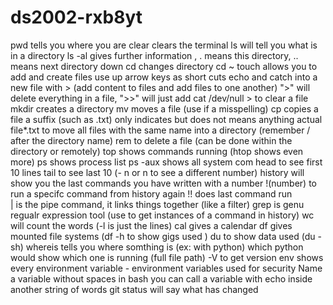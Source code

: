 # ds2002-rxb8yt
pwd tells you where you are 
clear clears the terminal
ls will tell you what is in a directory
ls -al gives further information , . means this directory, .. means next directory down 
cd changes directory 
cd ~ 
touch allows you to add and create files
use up arrow keys as short cuts
echo and catch into a new file with > (add content to files and add files to one another) 
">" will delete everything in a file, ">>" will just add
cat /dev/null > to clear a file 
mkdir creates a directory 
mv moves a file (use if a misspelling)
cp copies a file
a suffix (such as .txt) only indicates but does not means anything actual 
file*.txt to move all files with the same name into a directory (remember / after the directory name) 
rem to delete a file (can be done within the directory or remotely) 
top shows commands running (htop shows even more) 
ps shows process list
ps -aux shows all system com
head to see first 10 lines 
tail to see last 10 (- n or n to see a different number)
history will show you the last commands you have written with a number 
!(number) to run a specifc command from history again 
!! does last command run  
| is the pipe command, it links things together (like a filter) 
grep is genu regualr expression tool (use to get instances of a command in history)
wc  will count the words  (-l is just the lines) 
cal gives a calendar 
df gives mounted file systems (df -h to show gigs used ) 
du to show data used (du -sh) 
whereis tells you where somthing is (ex: with python) 
which python would show which one is running (full file path) 
 -V to get version
 env shows every environment variable - environment variables used for security 
Name a variable without spaces in bash 
you can call a variable with echo inside another string of words 
git status will say what has changed 
